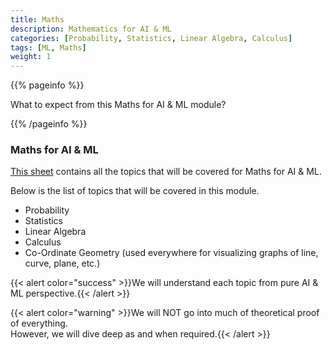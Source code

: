 ```yaml
---
title: Maths
description: Mathematics for AI & ML
categories: [Probability, Statistics, Linear Algebra, Calculus]
tags: [ML, Maths]
weight: 1
---
```


{{% pageinfo %}}

What to expect from this Maths for AI & ML module?

{{% /pageinfo %}}

###  Maths for AI & ML
[This sheet](https://docs.google.com/spreadsheets/d/1NUv9DrXJcFZs0SGHiLo8GSyCP58nR2_1lD1YDGzwC1A/edit?gid=0#gid=0) contains all the topics that will be covered for Maths for AI & ML.

Below is the list of topics that will be covered in this module.
-  Probability
-  Statistics
-  Linear Algebra
-  Calculus
-  Co-Ordinate Geometry (used everywhere for visualizing graphs of line, curve, plane, etc.)

{{< alert color="success" >}}We will understand each topic from pure AI & ML perspective.{{< /alert >}}

{{< alert color="warning" >}}We will NOT go into much of theoretical proof of everything. <br> However, we will dive deep as and when required.{{< /alert >}}
